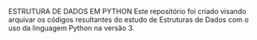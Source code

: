 ESTRUTURA DE DADOS EM PYTHON
Este repositório foi criado visando arquivar os códigos resultantes do estudo de Estruturas de Dados com o uso da linguagem Python na versão 3.
